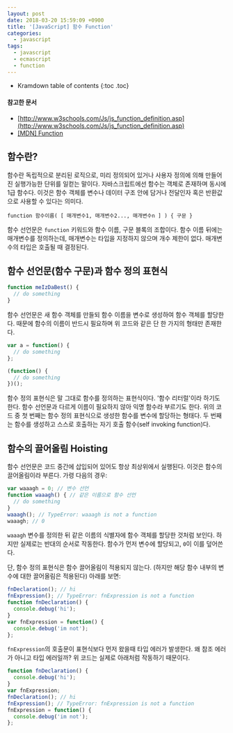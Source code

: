```yaml
---
layout: post
date: 2018-03-20 15:59:09 +0900
title: '[JavaScript] 함수 Function'
categories:
  - javascript
tags:
  - javascript
  - ecmascript
  - function
---
```


* Kramdown table of contents
{:toc .toc}

#### 참고한 문서

- [http://www.w3schools.com/Js/js_function_definition.asp](http://www.w3schools.com/Js/js_function_definition.asp)
- [\[MDN\] Function](https://developer.mozilla.org/en-US/docs/Web/JavaScript/Reference/Global_Objects/Function)


## 함수란?

함수란 독립적으로 분리된 로직으로, 미리 정의되어 있거나 사용자 정의에 의해 만들어진 실행가능한 단위를 일컫는 말이다. 자바스크립트에선 함수는 객체로 존재하며 동시에 1급 함수다. 이것은 함수 객체를 변수나 데이터 구조 안에 담거나 전달인자 혹은 반환값으로 사용할 수 있다는 의미다.

```
function 함수이름( [ 매개변수1, 매개변수2..., 매개변수n ] ) { 구문 }
```

함수 선언문은 `function` 키워드와 함수 이름, 구문 블록의 조합이다. 함수 이름 뒤에는 매개변수를 정의하는데, 매개변수는 타입을 지정하지 않으며 개수 제한이 없다. 매개변수의 타입은 호출될 때 결정된다.


## 함수 선언문(함수 구문)과 함수 정의 표현식

```js
function meIzDaBest() {
  // do something
}
```

함수 선언문은 새 함수 객체를 만들되 함수 이름을 변수로 생성하여 함수 객체를 할당한다. 때문에 함수의 이름이 반드시 필요하며 위 코드와 같은 단 한 가지의 형태만 존재한다.

```js
var a = function() {
  // do something
};

(function() {
  // do something
})();
```

함수 정의 표현식은 말 그대로 함수를 정의하는 표현식이다. '함수 리터럴'이라 하기도 한다. 함수 선언문과 다르게 이름이 필요하지 않아 익명 함수라 부르기도 한다. 위의 코드 중 첫 번째는 함수 정의 표현식으로 생성한 함수를 변수에 할당하는 형태다. 두 번째는 함수를 생성하고 스스로 호출하는 자기 호출 함수(self invoking function)다.


## 함수의 끌어올림 Hoisting

함수 선언문은 코드 중간에 삽입되어 있어도 항상 최상위에서 실행된다. 이것은 함수의 끌어올림이라 부른다. 가령 다음의 경우:

```js
var waaagh = 0; // 변수 선언
function waaagh() { // 같은 이름으로 함수 선언
  // do something
}
waaagh(); // TypeError: waaagh is not a function
waaagh; // 0
```

`waaagh` 변수를 정의한 뒤 같은 이름의 식별자에 함수 객체를 할당한 것처럼 보인다. 하지만 실제로는 반대의 순서로 작동한다. 함수가 먼저 변수에 할당되고, `0`이 이를 덮어쓴다.

단, 함수 정의 표현식은 함수 끌어올림이 적용되지 않는다. (하지만 해당 함수 내부의 변수에 대한 끌어올림은 적용된다) 아래를 보면:

```js
fnDeclaration(); // hi
fnExpression(); // TypeError: fnExpression is not a function
function fnDeclaration() {
  console.debug('hi');
}
var fnExpression = function() {
  console.debug('im not');
};
```

`fnExpression`의 호출문이 표현식보다 먼저 왔을때 타입 에러가 발생한다. 왜 참조 에러가 아니고 타입 에러일까? 위 코드는 실제로 아래처럼 작동하기 때문이다.

```js
function fnDeclaration() {
  console.debug('hi');
}
var fnExpression;
fnDeclaration(); // hi
fnExpression(); // TypeError: fnExpression is not a function
fnExpression = function() {
  console.debug('im not');
};
```
